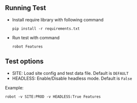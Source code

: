 Running Test
---
- Install require library with following command
  
  `pip install -r requirements.txt`

- Run test with command

  `robot Features`

Test options
---
- SITE: Load site config and test data file. Default is `DEFAULT`
- HEADLESS: Enable/Disable headless mode. Default is `False`

Example:

  `robot -v SITE:PROD -v HEADLESS:True Features`
